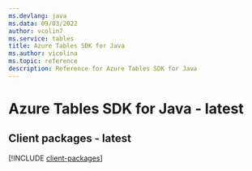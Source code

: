 ```yaml
---
ms.devlang: java
ms.data: 09/03/2022
author: vcolin7
ms.service: tables
title: Azure Tables SDK for Java
ms.author: vicolina
ms.topic: reference
description: Reference for Azure Tables SDK for Java
---
```

# Azure Tables SDK for Java - latest

## Client packages - latest
[!INCLUDE [client-packages](tables-client-index.md)]